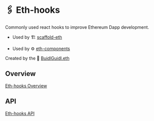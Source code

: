 # 🖇 Eth-hooks

Commonly used react hooks to improve Ethereum Dapp development.

- Used by 🏗 [scaffold-eth](https://github.com/scaffold-eth/scaffold-eth)

- Used by ⚙ [eth-components](https://github.com/scaffold-eth/eth-components)

Created by the 🏰 [BuidlGuidl.eth](https://BuidlGuidl.com)

## Overview

[Eth-hooks Overview](./overview.md)

## API

[Eth-hooks API](./api/README.md)
